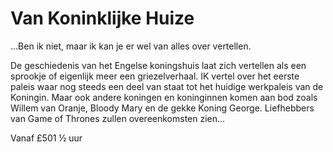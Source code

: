 # Van Koninklijke Huize

<span class="lead">...Ben ik niet, maar ik kan je er wel van alles over
vertellen.</span>

De geschiedenis van het Engelse koningshuis laat zich vertellen als een
sprookje of eigenlijk meer een griezelverhaal. IK vertel over het eerste paleis 
waar nog steeds een deel van staat tot het huidige werkpaleis van de Koningin.
Maar ook andere koningen en koninginnen komen aan bod zoals Willem van Oranje, Bloody Mary en de gekke Koning George.
Liefhebbers van Game of Thrones zullen overeenkomsten zien...

Vanaf <span class="price">£50</span><span class="duration">1 &frac12; uur</span>
